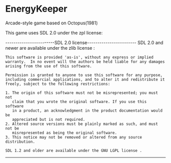 # EnergyKeeper
Arcade-style game based on Octopus(1981)

This game uses SDL 2.0 under the zpl license:

------------------------SDL 2.0 license------------------------
    SDL 2.0 and newer are available under the zlib license :

    This software is provided 'as-is', without any express or implied
    warranty.  In no event will the authors be held liable for any damages
    arising from the use of this software.

    Permission is granted to anyone to use this software for any purpose,
    including commercial applications, and to alter it and redistribute it
    freely, subject to the following restrictions:

    1. The origin of this software must not be misrepresented; you must not
       claim that you wrote the original software. If you use this software
       in a product, an acknowledgment in the product documentation would be
       appreciated but is not required.
    2. Altered source versions must be plainly marked as such, and must not be
       misrepresented as being the original software.
    3. This notice may not be removed or altered from any source distribution.

    SDL 1.2 and older are available under the GNU LGPL license .

--------------------------------------------------------------------
